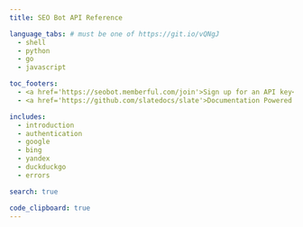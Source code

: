 ```yaml
---
title: SEO Bot API Reference

language_tabs: # must be one of https://git.io/vQNgJ
  - shell
  - python
  - go
  - javascript

toc_footers:
  - <a href='https://seobot.memberful.com/join'>Sign up for an API key</a>
  - <a href='https://github.com/slatedocs/slate'>Documentation Powered by Slate</a>

includes:
  - introduction
  - authentication
  - google
  - bing
  - yandex
  - duckduckgo
  - errors

search: true

code_clipboard: true
---
```

